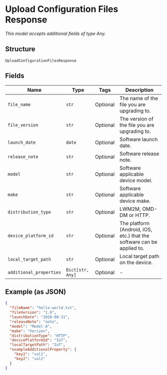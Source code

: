 
# Upload Configuration Files Response

*This model accepts additional fields of type Any.*

## Structure

`UploadConfigurationFilesResponse`

## Fields

| Name | Type | Tags | Description |
|  --- | --- | --- | --- |
| `file_name` | `str` | Optional | The name of the file you are upgrading to. |
| `file_version` | `str` | Optional | The version of the file you are upgrading to. |
| `launch_date` | `date` | Optional | Software launch date. |
| `release_note` | `str` | Optional | Software release note. |
| `model` | `str` | Optional | Software applicable device model. |
| `make` | `str` | Optional | Software applicable device make. |
| `distribution_type` | `str` | Optional | LWM2M, OMD-DM or HTTP. |
| `device_platform_id` | `str` | Optional | The platform (Android, iOS, etc.) that the software can be applied to. |
| `local_target_path` | `str` | Optional | Local target path on the device. |
| `additional_properties` | `Dict[str, Any]` | Optional | - |

## Example (as JSON)

```json
{
  "fileName": "hello-world.txt",
  "fileVersion": "1.0",
  "launchDate": "2020-08-31",
  "releaseNote": "note",
  "model": "Model-A",
  "make": "Verizon",
  "distributionType": "HTTP",
  "devicePlatformId": "IoT",
  "localTargetPath": "IoT",
  "exampleAdditionalProperty": {
    "key1": "val1",
    "key2": "val2"
  }
}
```

